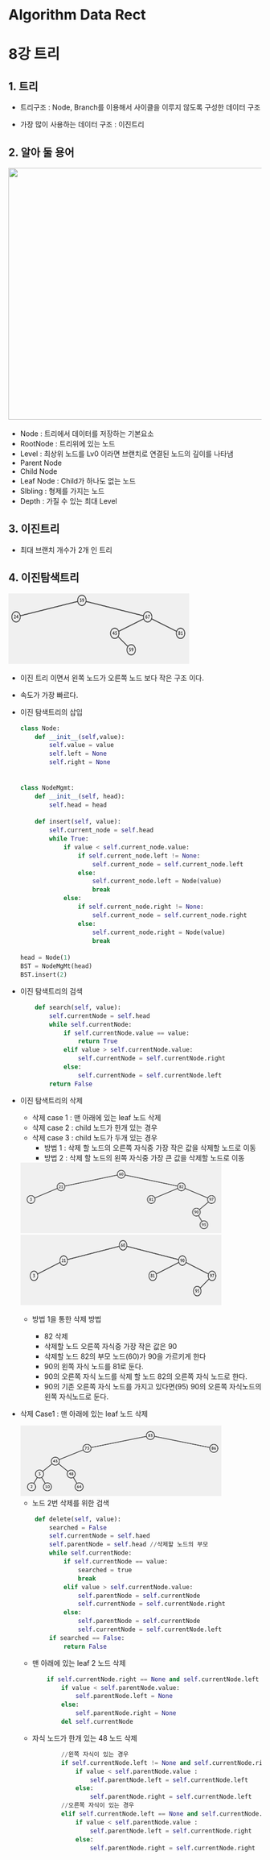 # Algorithm Data Rect
# 

8강 트리
===========

## 1. 트리

* 트리구조 : Node, Branch를 이용해서 사이클을 이루지 않도록 구성한 데이터 구조

* 가장 많이 사용하는 데이터 구조 : 이진트리

## 2. 알아 둘 용어

<img src = "https://gmlwjd9405.github.io/images/data-structure-tree/tree-terms.png" width = 860 height = 500>

* Node : 트리에서 데이터를 저장하는 기본요소
* RootNode : 트리위에 있는 노드
* Level : 최상위 노드를 Lv0 이라면 브랜치로 연결된 노드의 깊이를 나타냄
* Parent Node
* Child Node
* Leaf Node : Child가 하나도 없는 노드
* Slbling : 형제를 가지는 노드
* Depth : 가질 수 있는 최대 Level

## 3. 이진트리

* 최대 브랜치 개수가 2개 인 트리

## 4. 이진탐색트리

<img src = "https://github.com/HwangWoonChun/Algorithm_DataStruct/blob/master/image/tree2.png" width = 360 height = 140>

* 이진 트리 이면서 왼쪽 노드가 오른쪽 노드 보다 작은 구조 이다.

* 속도가 가장 빠르다.

* 이진 탐색트리의 삽입

    ```python
    class Node: 
        def __init__(self,value):
            self.value = value
            self.left = None
            self.right = None


    class NodeMgmt:
        def __init__(self, head):
            self.head = head

        def insert(self, value):
            self.current_node = self.head
            while True:
                if value < self.current_node.value:
                    if self.current_node.left != None:
                        self.current_node = self.current_node.left
                    else:
                        self.current_node.left = Node(value)
                        break
                else:
                    if self.current_node.right != None:
                        self.current_node = self.current_node.right
                    else:
                        self.current_node.right = Node(value)
                        break

    head = Node(1)
    BST = NodeMgMt(head)
    BST.insert(2)

    ```
* 이진 탐색트리의 검색

    ```python
        def search(self, value):
            self.currentNode = self.head
            while self.currentNode:
                if self.currentNode.value == value:
                    return True
                elif value > self.currentNode.value:
                    self.currentNode = self.currentNode.right
                else:
                    self.currentNode = self.currentNode.left
            return False
    ```
    
* 이진 탐색트리의 삭제
    * 삭제 case 1 : 맨 아래에 있는 leaf 노드 삭제
    * 삭제 case 2 : child 노드가 한개 있는 경우
    * 삭제 case 3 : child 노드가 두개 있는 경우
        * 방법 1 : 삭제 할 노드의 오른쪽 자식중 가장 작은 값을 삭제할 노드로 이동
        * 방법 2 : 삭제 할 노드의 왼쪽 자식중 가장 큰 값을 삭제할 노드로 이동
        
    <img src = "https://github.com/HwangWoonChun/Algorithm_DataStruct/blob/master/image/rect_08_03.png" width = 400 height = 140>
    <img src = "https://github.com/HwangWoonChun/Algorithm_DataStruct/blob/master/image/rect_08_04.png" width = 400 height = 140>
        
    * 방법 1을 통한 삭제 방법
    
        * 82 삭제
        * 삭제할 노드 오른쪽 자식중 가장 작은 값은 90
        * 삭제할 노드 82의 부모 노드(60)가 90을 가르키게 한다
        * 90의 왼쪽 자식 노드를 81로 둔다.
        * 90의 오른쪽 자식 노드를 삭제 할 노드 82의 오른쪽 자식 노드로 한다.
        * 90의 기존 오른쪽 자식 노드를 가지고 있다면(95) 90의 오른쪽 자식노드의 왼쪽 자식노드로 둔다.
        
* 삭제 Case1 : 맨 아래에 있는 leaf 노드 삭제

    <img src = "https://github.com/HwangWoonChun/Algorithm_DataStruct/blob/master/image/rect_08_05.png" width = 400 height = 140>
    
    * 노드 2번 삭제를 위한 검색
    
    ```python
        def delete(self, value):
            searched = False
            self.currentNode = self.haed
            self.parentNode = self.head //삭제할 노드의 부모
            while self.currentNode:
                if self.currentNode == value:
                    searched = true
                    break
                elif value > self.currentNode.value:
                    self.parentNode = self.currentNode
                    self.currentNode = self.currentNode.right
                else:
                    self.parentNode = self.currentNode
                    self.currentNode = self.currentNode.left
            if searched == False:
                return False
    ```
    
    * 맨 아래에 있는 leaf 2 노드 삭제
    
        ```python
            if self.currentNode.right == None and self.currentNode.left == None:
                if value < self.parentNode.value:
                    self.parentNode.left = None
                else:
                    self.parentNode.right = None
                del self.currentNode
        ```
    * 자식 노드가 한개 있는 48 노드 삭제
    
        ```python
                //왼쪽 자식이 있는 경우
                if self.currentNode.left != None and self.currentNode.right == None:
                    if value < self.parentNode.value :
                        self.parentNode.left = self.currentNode.left
                    else:
                        self.parentNode.right = self.currentNode.left
                //오른쪽 자식이 있는 경우
                elif self.currentNode.left == None and self.currentNode.right != None:
                    if value < self.parentNode.value :
                        self.parentNode.left = self.currentNode.right
                    else:
                        self.parentNode.right = self.currentNode.right
        ```
